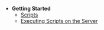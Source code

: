 - **Getting Started**
  - [Scripts](scripts.md)
  - [Executing Scripts on the Server](immy-commands.md)